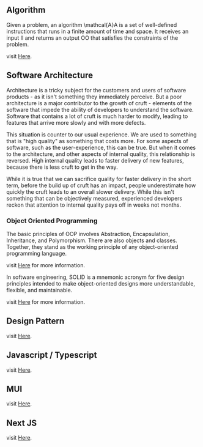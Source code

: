 ## Algorithm
Given a problem, an algorithm \mathcal{A}A is a set of well-defined instructions that runs in a finite amount of time and space. It receives an input II and returns an output OO that satisfies the constraints of the problem.

visit [Here](https://superstudy.guide/).

## Software Architecture
Architecture is a tricky subject for the customers and users of software products - as it isn't something they immediately perceive. But a poor architecture is a major contributor to the growth of cruft - elements of the software that impede the ability of developers to understand the software. Software that contains a lot of cruft is much harder to modify, leading to features that arrive more slowly and with more defects.

This situation is counter to our usual experience. We are used to something that is "high quality" as something that costs more. For some aspects of software, such as the user-experience, this can be true. But when it comes to the architecture, and other aspects of internal quality, this relationship is reversed. High internal quality leads to faster delivery of new features, because there is less cruft to get in the way.

While it is true that we can sacrifice quality for faster delivery in the short term, before the build up of cruft has an impact, people underestimate how quickly the cruft leads to an overall slower delivery. While this isn't something that can be objectively measured, experienced developers reckon that attention to internal quality pays off in weeks not months.

### Object Oriented Programming
The basic principles of OOP involves Abstraction, Encapsulation, Inheritance, and Polymorphism. There are also objects and classes. Together, they stand as the working principle of any object-oriented programming language.

visit [Here](https://en.wikipedia.org/wiki/Object-oriented_programming) for more information.

In software engineering, SOLID is a mnemonic acronym for five design principles intended to make object-oriented designs more understandable, flexible, and maintainable.

visit [Here](https://en.wikipedia.org/wiki/SOLID) for more information.


## Design Pattern
visit [Here](https://refactoring.guru/).

## Javascript / Typescript
visit [Here](https://javascript.info).

## MUI
visit [Here](https://mui.com/).

## Next JS 
visit [Here](https://nextjs.org/docs).

